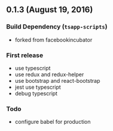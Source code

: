 ## 0.1.3 (August 19, 2016)

### Build Dependency (`tsapp-scripts`) 

* forked from facebookincubator

### First release

* use typescript
* use redux and redux-helper
* use bootstrap and react-bootstrap
* jest use typescript
* debug typescript

### Todo

* configure babel for production 